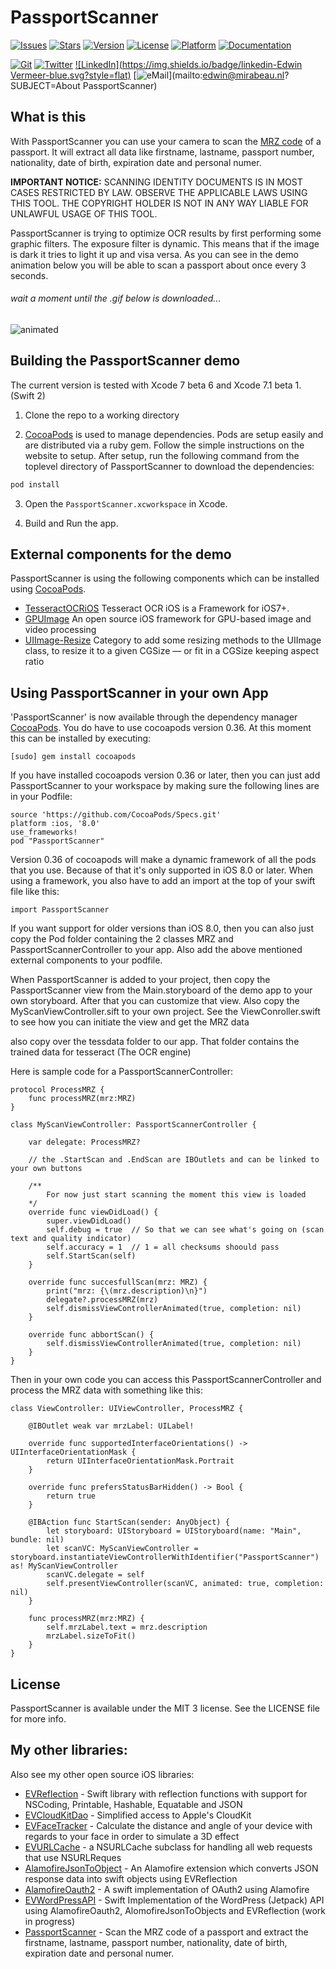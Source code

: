 PassportScanner
=============

[![Issues](https://img.shields.io/github/issues-raw/evermeer/PassportScanner.svg?style=flat)](https://github.com/evermeer/PassportScanner/issues)
[![Stars](https://img.shields.io/github/stars/evermeer/PassportScanner.svg?style=flat)](https://github.com/evermeer/PassportScanner/stargazers)
[![Version](https://img.shields.io/cocoapods/v/PassportScanner.svg?style=flat)](http://cocoadocs.org/docsets/PassportScanner)
[![License](https://img.shields.io/cocoapods/l/PassportScanner.svg?style=flat)](http://cocoadocs.org/docsets/PassportScanner)
[![Platform](https://img.shields.io/cocoapods/p/PassportScanner.svg?style=flat)](http://cocoadocs.org/docsets/PassportScanner)
[![Documentation](https://img.shields.io/badge/documented-100%-brightgreen.svg?style=flat)](http://cocoadocs.org/docsets/PassportScanner)

[![Git](https://img.shields.io/badge/GitHub-evermeer-blue.svg?style=flat)](https://github.com/evermeer)
[![Twitter](https://img.shields.io/badge/twitter-@evermeer-blue.svg?style=flat)](http://twitter.com/evermeer)
[![LinkedIn](https://img.shields.io/badge/linkedin-Edwin Vermeer-blue.svg?style=flat)](http://nl.linkedin.com/in/evermeer/en)
[![eMail](https://img.shields.io/badge/email-edwin@mirabeau.nl-blue.svg?style=flat)](mailto:edwin@mirabeau.nl?SUBJECT=About PassportScanner)

## What is this
With PassportScanner you can use your camera to scan the [MRZ code](http://en.wikipedia.org/wiki/Machine-readable_passport) of a passport. It will extract all data like firstname, lastname, passport number, nationality, date of birth, expiration date and personal numer.

**IMPORTANT NOTICE:** SCANNING IDENTITY DOCUMENTS IS IN MOST CASES RESTRICTED BY LAW. OBSERVE THE APPLICABLE LAWS USING THIS TOOL. THE COPYRIGHT HOLDER IS NOT IN ANY WAY LIABLE FOR UNLAWFUL USAGE OF THIS TOOL.

PassportScanner is trying to optimize OCR results by first performing some graphic filters. The exposure filter is dynamic. This means that if the image is dark it tries to light it up and visa versa. As you can see in the demo animation below you will be able to scan a passport about once every 3 seconds.

###### wait a moment until the .gif below is downloaded...
![animated](https://github.com/evermeer/PassportScanner/blob/master/ezgif.gif?raw=true)


## Building the PassportScanner demo

The current version is tested with Xcode 7 beta 6 and Xcode 7.1 beta 1. (Swift 2)

1) Clone the repo to a working directory

2) [CocoaPods](http://cocoapods.org) is used to manage dependencies. Pods are setup easily and are distributed via a ruby gem. Follow the simple instructions on the website to setup. After setup, run the following command from the toplevel directory of PassportScanner to download the dependencies:

```sh
pod install
```

3) Open the `PassportScanner.xcworkspace` in Xcode.

4) Build and Run the app.

## External components for the demo
PassportScanner is using the following components which can be installed using [CocoaPods](http://cocoapods.org).

- [TesseractOCRiOS](https://github.com/gali8/Tesseract-OCR-iOS) Tesseract OCR iOS is a Framework for iOS7+.
- [GPUImage](https://github.com/BradLarson/GPUImage) An open source iOS framework for GPU-based image and video processing
- [UIImage-Resize](https://github.com/AliSoftware/UIImage-Resize) Category to add some resizing methods to the UIImage class, to resize it to a given CGSize — or fit in a CGSize keeping aspect ratio

## Using PassportScanner in your own App 

'PassportScanner' is now available through the dependency manager [CocoaPods](http://cocoapods.org). 
You do have to use cocoapods version 0.36. At this moment this can be installed by executing:

```
[sudo] gem install cocoapods
```

If you have installed cocoapods version 0.36 or later, then you can just add PassportScanner to your workspace by making sure the following lines are in your Podfile:

```
source 'https://github.com/CocoaPods/Specs.git'
platform :ios, '8.0'
use_frameworks!
pod "PassportScanner"
```

Version 0.36 of cocoapods will make a dynamic framework of all the pods that you use. Because of that it's only supported in iOS 8.0 or later. When using a framework, you also have to add an import at the top of your swift file like this:

```
import PassportScanner
```

If you want support for older versions than iOS 8.0, then you can also just copy the Pod folder containing the 2 classes MRZ and PassportScannerController to your app. Also add the above mentioned external components to your podfile.

When PassportScanner is added to your project, then copy the PassportScanner view from the Main.storyboard of the demo app to your own storyboard. After that you can customize that view. Also copy the MyScanViewController.sift to your own project. See the ViewConroller.swift to see how you can initiate the view and get the MRZ data

also copy over the tessdata folder to our app. That folder contains the trained data for tesseract (The OCR engine)

Here is sample code for a PassportScannerController:


```
protocol ProcessMRZ {
    func processMRZ(mrz:MRZ)
}

class MyScanViewController: PassportScannerController {

    var delegate: ProcessMRZ?

    // the .StartScan and .EndScan are IBOutlets and can be linked to your own buttons

    /**
        For now just start scanning the moment this view is loaded
    */
    override func viewDidLoad() {
        super.viewDidLoad()
        self.debug = true  // So that we can see what's going on (scan text and quality indicator)   
        self.accuracy = 1  // 1 = all checksums shoould pass
        self.StartScan(self)
    }

    override func succesfullScan(mrz: MRZ) {
        print("mrz: {\(mrz.description)\n}")
        delegate?.processMRZ(mrz)
        self.dismissViewControllerAnimated(true, completion: nil)
    }

    override func abbortScan() {
        self.dismissViewControllerAnimated(true, completion: nil)
    }
}
```
Then in your own code you can access this PassportScannerController and process the MRZ data with something like this:

```
class ViewController: UIViewController, ProcessMRZ {

    @IBOutlet weak var mrzLabel: UILabel!

    override func supportedInterfaceOrientations() -> UIInterfaceOrientationMask {
        return UIInterfaceOrientationMask.Portrait
    }

    override func prefersStatusBarHidden() -> Bool {
        return true
    }

    @IBAction func StartScan(sender: AnyObject) {
        let storyboard: UIStoryboard = UIStoryboard(name: "Main", bundle: nil)
        let scanVC: MyScanViewController = storyboard.instantiateViewControllerWithIdentifier("PassportScanner") as! MyScanViewController
        scanVC.delegate = self
        self.presentViewController(scanVC, animated: true, completion: nil)
    }

    func processMRZ(mrz:MRZ) {
        self.mrzLabel.text = mrz.description
        mrzLabel.sizeToFit()
    }
}
```

## License

PassportScanner is available under the MIT 3 license. See the LICENSE file for more info.

## My other libraries:
Also see my other open source iOS libraries:

- [EVReflection](https://github.com/evermeer/EVReflection) - Swift library with reflection functions with support for NSCoding, Printable, Hashable, Equatable and JSON 
- [EVCloudKitDao](https://github.com/evermeer/EVCloudKitDao) - Simplified access to Apple's CloudKit
- [EVFaceTracker](https://github.com/evermeer/EVFaceTracker) - Calculate the distance and angle of your device with regards to your face in order to simulate a 3D effect
- [EVURLCache](https://github.com/evermeer/EVURLCache) - a NSURLCache subclass for handling all web requests that use NSURLReques
- [AlamofireJsonToObject](https://github.com/evermeer/AlamofireJsonToObjects) - An Alamofire extension which converts JSON response data into swift objects using EVReflection
- [AlamofireOauth2](https://github.com/evermeer/AlamofireOauth2) - A swift implementation of OAuth2 using Alamofire
- [EVWordPressAPI](https://github.com/evermeer/EVWordPressAPI) - Swift Implementation of the WordPress (Jetpack) API using AlamofireOauth2, AlomofireJsonToObjects and EVReflection (work in progress)
- [PassportScanner](https://github.com/evermeer/PassportScanner) - Scan the MRZ code of a passport and extract the firstname, lastname, passport number, nationality, date of birth, expiration date and personal numer.


